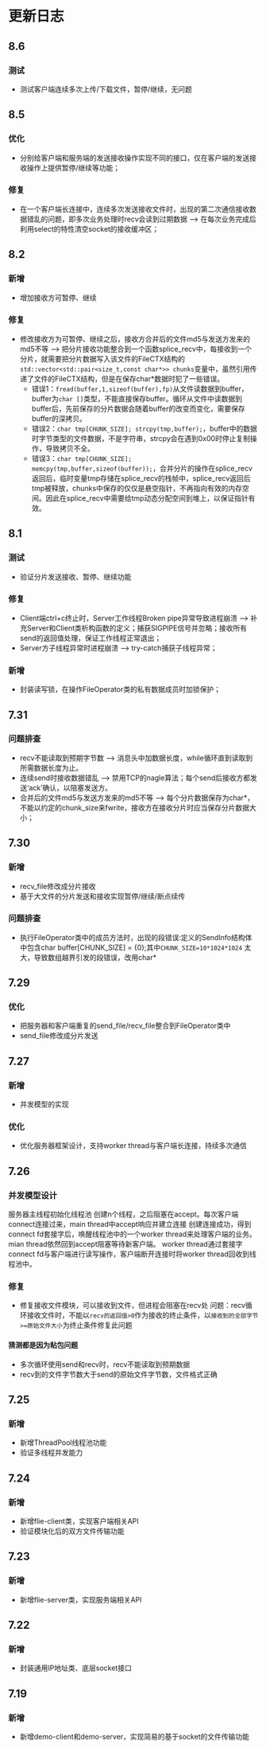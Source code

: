 # 更新日志
## 8.6
### 测试
- 测试客户端连续多次上传/下载文件，暂停/继续，无问题

## 8.5
### 优化
- 分别给客户端和服务端的发送接收操作实现不同的接口，仅在客户端的发送接收操作上提供暂停/继续等功能；
### 修复
- 在一个客户端长连接中，连续多次发送接收文件时，出现的第二次通信接收数据错乱的问题，即多次业务处理时recv会读到过期数据 --> 在每次业务完成后利用select的特性清空socket的接收缓冲区；

## 8.2
### 新增
- 增加接收方可暂停、继续
### 修复
- 修改接收方为可暂停、继续之后，接收方合并后的文件md5与发送方发来的md5不等 --> 把分片接收功能整合到一个函数splice_recv中，每接收到一个分片，就需要把分片数据写入该文件的FileCTX结构的`std::vector<std::pair<size_t,const char*>> chunks`变量中，虽然引用传递了文件的FileCTX结构，但是在保存char*数据时犯了一些错误。
    - 错误1：`fread(buffer,1,sizeof(buffer),fp)`从文件读数据到buffer，buffer为`char []`类型，不能直接保存buffer。循环从文件中读数据到buffer后，先前保存的分片数据会随着buffer的改变而变化，需要保存buffer的深拷贝。
    - 错误2：`char tmp[CHUNK_SIZE]; strcpy(tmp,buffer);`，buffer中的数据时字节类型的文件数据，不是字符串，strcpy会在遇到0x00时停止复制操作，导致拷贝不全。
    - 错误3：`char tmp[CHUNK_SIZE]; memcpy(tmp,buffer,sizeof(buffer));`，合并分片的操作在splice_recv返回后，临时变量tmp存储在splice_recv的栈帧中，splice_recv返回后tmp被释放，chunks中保存的仅仅是悬空指针，不再指向有效的内存空间。因此在splice_recv中需要给tmp动态分配空间到堆上，以保证指针有效。

## 8.1
### 测试
- 验证分片发送接收、暂停、继续功能
### 修复
- Client端ctrl+c终止时，Server工作线程Broken pipe异常导致进程崩溃 --> 补充Server和Client类析构函数的定义；捕获SIGPIPE信号并忽略；接收所有send的返回值处理，保证工作线程正常退出；
- Server方子线程异常时进程崩溃 --> try-catch捕获子线程异常；
### 新增
- 封装读写锁，在操作FileOperator类的私有数据成员时加锁保护；

## 7.31
### 问题排查
- recv不能读取到预期字节数 --> 消息头中加数据长度，while循环直到读取到所需数据长度为止。
- 连续send时接收数据错乱 --> 禁用TCP的nagle算法；每个send后接收方都发送‘ack’确认，以阻塞发送方。
- 合并后的文件md5与发送方发来的md5不等 --> 每个分片数据保存为char*，不能以约定的chunk_size来fwrite，接收方在接收分片时应当保存分片数据大小；

## 7.30
### 新增
- recv_file修改成分片接收
- 基于大文件的分片发送和接收实现暂停/继续/断点续传
### 问题排查
- 执行FileOperator类中的成员方法时，出现的段错误:定义的SendInfo结构体中包含char buffer[CHUNK_SIZE] = {0};其中`CHUNK_SIZE=10*1024*1024` 太大，导致数组越界引发的段错误，改用char*

## 7.29
### 优化
- 把服务器和客户端重复的send_file/recv_file整合到FileOperator类中
- send_file修改成分片发送

## 7.27
### 新增
- 并发模型的实现
### 优化
- 优化服务器框架设计，支持worker thread与客户端长连接，持续多次通信

## 7.26
### 并发模型设计
服务器主线程初始化线程池 创建n个线程，之后阻塞在accept。每次客户端connect连接过来，main thread中accept响应并建立连接
创建连接成功，得到connect fd套接字后，唤醒线程池中的一个worker thread来处理客户端的业务。mian thread依然回到accept阻塞等待新客户端。
worker thread通过套接字connect fd与客户端进行读写操作，客户端断开连接时将worker thread回收到线程池中。
### 修复
- 修复接收文件模块，可以接收到文件，但进程会阻塞在recv处 问题：recv循环接收文件时，不能以`recv的返回值>0`作为接收的终止条件，以`接收到的全部字节>=原始文件大小`为终止条件修复此问题
#### 猜测都是因为粘包问题
- 多次循环使用send和recv时，recv不能读取到预期数据
- recv到的文件字节数大于send的原始文件字节数，文件格式正确


## 7.25
### 新增
- 新增ThreadPool线程池功能
- 验证多线程并发能力

## 7.24
### 新增
- 新增flie-client类，实现客户端相关API
- 验证模块化后的双方文件传输功能

## 7.23
### 新增
- 新增flie-server类，实现服务端相关API

## 7.22
### 新增
- 封装通用IP地址类、底层socket接口

## 7.19
### 新增
- 新增demo-client和demo-server，实现简易的基于socket的文件传输功能